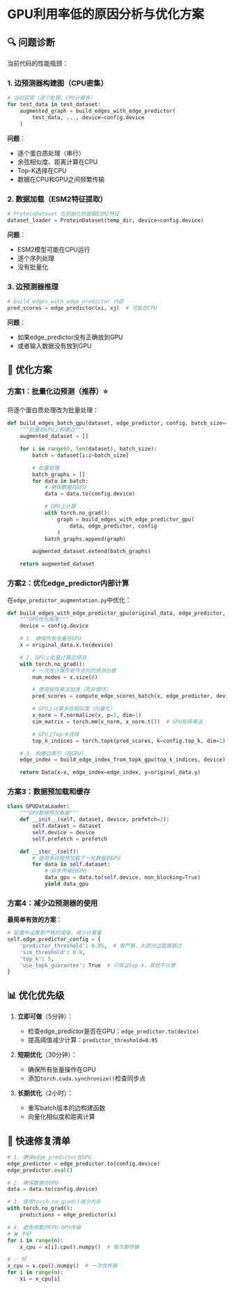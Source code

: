 # GPU利用率低的原因分析与优化方案

## 🔍 问题诊断

当前代码的性能瓶颈：

### 1. 边预测器构建图（CPU密集）
```python
# 当前实现（逐个处理，CPU计算多）
for test_data in test_dataset:
    augmented_graph = build_edges_with_edge_predictor(
        test_data, ..., device=config.device
    )
```

**问题**：
- 逐个蛋白质处理（串行）
- 余弦相似度、距离计算在CPU
- Top-K选择在CPU
- 数据在CPU和GPU之间频繁传输

### 2. 数据加载（ESM2特征提取）
```python
# ProteinDataset 在初始化时提取ESM2特征
dataset_loader = ProteinDataset(temp_dir, device=config.device)
```

**问题**：
- ESM2模型可能在CPU运行
- 逐个序列处理
- 没有批量化

### 3. 边预测器推理
```python
# build_edges_with_edge_predictor 内部
pred_scores = edge_predictor(xi, xj)  # 可能在CPU
```

**问题**：
- 如果edge_predictor没有正确放到GPU
- 或者输入数据没有放到GPU

## 🚀 优化方案

### 方案1：批量化边预测（推荐）⭐

将逐个蛋白质处理改为批量处理：

```python
def build_edges_batch_gpu(dataset, edge_predictor, config, batch_size=4):
    """批量在GPU上构建边"""
    augmented_dataset = []

    for i in range(0, len(dataset), batch_size):
        batch = dataset[i:i+batch_size]

        # 批量处理
        batch_graphs = []
        for data in batch:
            # 确保数据在GPU
            data = data.to(config.device)

            # GPU上计算
            with torch.no_grad():
                graph = build_edges_with_edge_predictor_gpu(
                    data, edge_predictor, config
                )
            batch_graphs.append(graph)

        augmented_dataset.extend(batch_graphs)

    return augmented_dataset
```

### 方案2：优化edge_predictor内部计算

在`edge_predictor_augmentation.py`中优化：

```python
def build_edges_with_edge_predictor_gpu(original_data, edge_predictor, config):
    """GPU优化版本"""
    device = config.device

    # 1. 确保所有张量在GPU
    x = original_data.x.to(device)

    # 2. GPU上批量计算边预测
    with torch.no_grad():
        # 一次性计算所有节点对的预测分数
        num_nodes = x.size(0)

        # 使用矩阵乘法加速（而非循环）
        pred_scores = compute_edge_scores_batch(x, edge_predictor, device)

        # GPU上计算余弦相似度（向量化）
        x_norm = F.normalize(x, p=2, dim=1)
        sim_matrix = torch.mm(x_norm, x_norm.t())  # GPU矩阵乘法

        # GPU上Top-K选择
        top_k_indices = torch.topk(pred_scores, k=config.top_k, dim=1).indices

    # 3. 构建边索引（在GPU）
    edge_index = build_edge_index_from_topk_gpu(top_k_indices, device)

    return Data(x=x, edge_index=edge_index, y=original_data.y)
```

### 方案3：数据预加载和缓存

```python
class GPUDataLoader:
    """GPU数据预加载器"""
    def __init__(self, dataset, device, prefetch=2):
        self.dataset = dataset
        self.device = device
        self.prefetch = prefetch

    def __iter__(self):
        # 使用多线程预加载下一批数据到GPU
        for data in self.dataset:
            # 异步传输到GPU
            data_gpu = data.to(self.device, non_blocking=True)
            yield data_gpu
```

### 方案4：减少边预测器的使用

**最简单有效的方案**：

```python
# 配置中设置更严格的阈值，减少计算量
self.edge_predictor_config = {
    'predictor_threshold': 0.95,  # 极严格，大部分边直接跳过
    'sim_threshold': 0.9,
    'top_k': 5,
    'use_topk_guarantee': True  # 只保证top-k，其他不计算
}
```

## 📊 优化优先级

1. **立即可做**（5分钟）：
   - 检查edge_predictor是否在GPU：`edge_predictor.to(device)`
   - 提高阈值减少计算：`predictor_threshold=0.95`

2. **短期优化**（30分钟）：
   - 确保所有张量操作在GPU
   - 添加`torch.cuda.synchronize()`检查同步点

3. **长期优化**（2小时）：
   - 重写batch版本的边构建函数
   - 向量化相似度和距离计算

## 🔧 快速修复清单

```python
# 1. 确保edge_predictor在GPU
edge_predictor = edge_predictor.to(config.device)
edge_predictor.eval()

# 2. 确保数据在GPU
data = data.to(config.device)

# 3. 使用torch.no_grad()减少内存
with torch.no_grad():
    predictions = edge_predictor(x)

# 4. 避免频繁的CPU-GPU传输
# ❌ 不好
for i in range(n):
    x_cpu = x[i].cpu().numpy()  # 每次都传输

# ✅ 好
x_cpu = x.cpu().numpy()  # 一次性传输
for i in range(n):
    xi = x_cpu[i]
```
